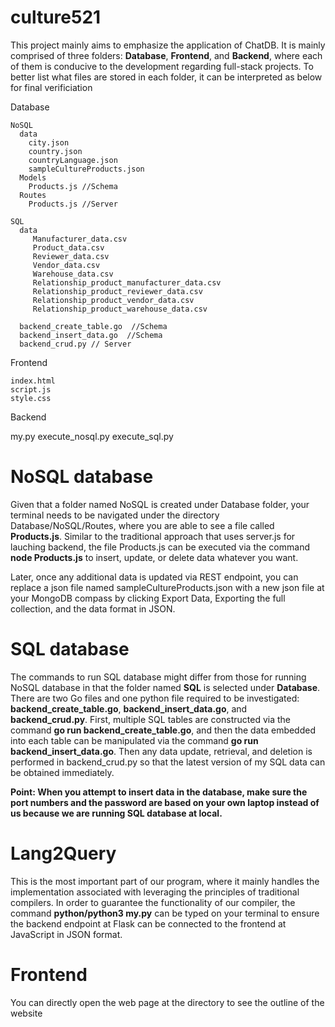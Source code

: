 # culture521
This project mainly aims to emphasize the application of ChatDB. It is mainly comprised of three folders: **Database**, **Frontend**, and **Backend**, where each of them is conducive to the development regarding full-stack projects. To better list what files are stored in each folder, it can be interpreted as below for final verificiation

Database

    NoSQL
      data 
        city.json
        country.json
        countryLanguage.json
        sampleCultureProducts.json
      Models
        Products.js //Schema
      Routes
        Products.js //Server
        
    SQL
      data
         Manufacturer_data.csv
         Product_data.csv
         Reviewer_data.csv
         Vendor_data.csv
         Warehouse_data.csv
         Relationship_product_manufacturer_data.csv
         Relationship_product_reviewer_data.csv
         Relationship_product_vendor_data.csv
         Relationship_product_warehouse_data.csv
         
      backend_create_table.go  //Schema
      backend_insert_data.go  //Schema
      backend_crud.py // Server
Frontend

    index.html
    script.js
    style.css
Backend

   my.py
   execute_nosql.py
   execute_sql.py




# NoSQL database
Given that a folder named NoSQL is created under Database folder, your terminal needs to be navigated under the directory Database/NoSQL/Routes, where you are able to see a file called **Products.js**. Similar to the traditional approach that uses server.js for lauching backend, the file Products.js can be executed via the command **node Products.js** to insert, update, or delete data whatever you want.

Later, once any additional data is updated via REST endpoint, you can replace a json file named sampleCultureProducts.json with a new json file at your MongoDB compass by clicking Export Data, Exporting the full collection, and the data format in JSON. 

# SQL database
The commands to run SQL database might differ from those for running NoSQL database in that the folder named **SQL** is selected under **Database**. There are two Go files and one python file required to be investigated: **backend_create_table.go**, **backend_insert_data.go**, and **backend_crud.py**. First, multiple SQL tables are constructed via the command **go run backend_create_table.go**, and then the data embedded into each table can be manipulated via the command **go run backend_insert_data.go**. Then any data update, retrieval, and deletion is performed in backend_crud.py so that the latest version of my SQL data can be obtained immediately.

**Point: When you attempt to insert data in the database, make sure the port numbers and the password are based on your own laptop instead of us because we are running SQL database at local.**


# Lang2Query
This is the most important part of our program, where it mainly handles the implementation associated with leveraging the principles of traditional compilers. In order to guarantee the functionality of our compiler, the command **python/python3 my.py** can be typed on your terminal to ensure the backend endpoint at Flask can be connected to the frontend at JavaScript in JSON format.  


# Frontend
You can directly open the web page at the directory to see the outline of the website
